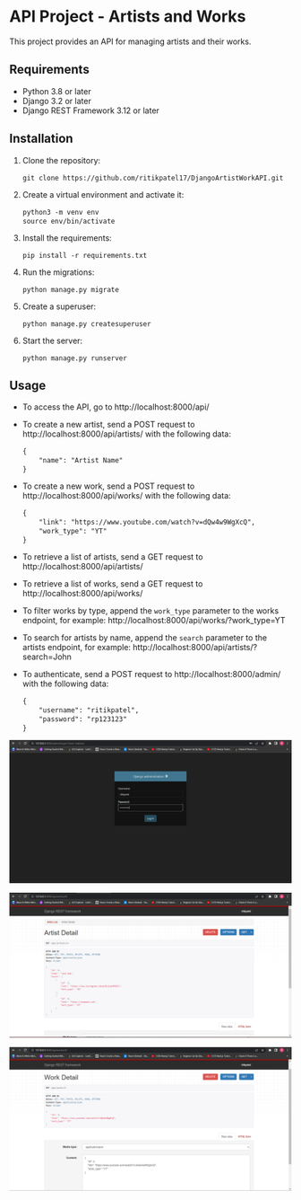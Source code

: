 API Project - Artists and Works
================================

This project provides an API for managing artists and their works.

Requirements
------------
* Python 3.8 or later
* Django 3.2 or later
* Django REST Framework 3.12 or later

Installation
------------
1. Clone the repository:

    ```
    git clone https://github.com/ritikpatel17/DjangoArtistWorkAPI.git
    ```

2. Create a virtual environment and activate it:

    ```
    python3 -m venv env
    source env/bin/activate
    ```

3. Install the requirements:

    ```
    pip install -r requirements.txt
    ```

4. Run the migrations:

    ```
    python manage.py migrate
    ```

5. Create a superuser:

    ```
    python manage.py createsuperuser
    ```

6. Start the server:

    ```
    python manage.py runserver
    ```

Usage
-----
* To access the API, go to http://localhost:8000/api/
* To create a new artist, send a POST request to http://localhost:8000/api/artists/ with the following data:

    ```
    {
        "name": "Artist Name"
    }
    ```

* To create a new work, send a POST request to http://localhost:8000/api/works/ with the following data:

    ```
    {
        "link": "https://www.youtube.com/watch?v=dQw4w9WgXcQ",
        "work_type": "YT"
    }
    ```

* To retrieve a list of artists, send a GET request to http://localhost:8000/api/artists/
* To retrieve a list of works, send a GET request to http://localhost:8000/api/works/
* To filter works by type, append the `work_type` parameter to the works endpoint, for example: http://localhost:8000/api/works/?work_type=YT
* To search for artists by name, append the `search` parameter to the artists endpoint, for example: http://localhost:8000/api/artists/?search=John
* To authenticate, send a POST request to http://localhost:8000/admin/ with the following data:

    ```
    {
        "username": "ritikpatel",
        "password": "rp123123"
    }
    ```
![Administration](https://github.com/ritikpatel17/DjangoArtistWorkAPI/blob/main/Images/Administration.png)

![Artists Detail](https://github.com/ritikpatel17/DjangoArtistWorkAPI/blob/main/Images/ArtistDetail.png)

![Works Detail](https://github.com/ritikpatel17/DjangoArtistWorkAPI/blob/main/Images/workDetail.png)

